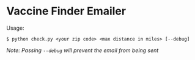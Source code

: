 # Vaccine Finder Emailer

Usage:
```
$ python check.py <your zip code> <max distance in miles> [--debug]
```

_Note: Passing `--debug` will prevent the email from being sent_
